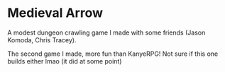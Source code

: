 # Medieval Arrow

A modest dungeon crawling game I made with some friends (Jason Komoda, Chris Tracey).

The second game I made, more fun than KanyeRPG!
Not sure if this one builds either lmao (it did at some point)

